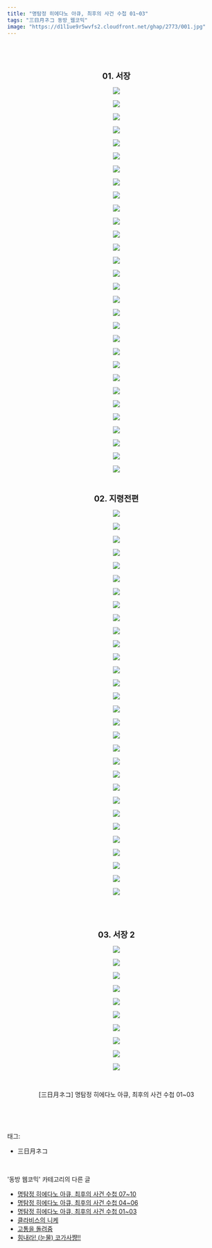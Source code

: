 ```yaml
---
title: "명탐정 히에다노 아큐, 최후의 사건 수첩 01~03"
tags: "三日月ネコ 동방_웹코믹"
image: "https://d1l1ue9r5wvfs2.cloudfront.net/ghap/2773/001.jpg"
---
```

<div class="article">
<p style="text-align: center; clear: none; float: none;"><br/></p>
<p style="text-align: center; clear: none; float: none;"><b><br/></b></p>
<p style="text-align: center; clear: none; float: none;"><b><span style="font-size: 14pt;">01. 서장</span></b></p>
<p style="text-align: center; clear: none; float: none;"><img src="{{ site.imgserver9 }}/ghap/2773/001.jpg"/></p>
<p style="text-align: center; clear: none; float: none;"><img src="{{ site.imgserver9 }}/ghap/2773/002.jpg"/></p>
<p style="text-align: center; clear: none; float: none;"><img src="{{ site.imgserver9 }}/ghap/2773/003.jpg"/></p>
<p style="text-align: center; clear: none; float: none;"><img src="{{ site.imgserver9 }}/ghap/2773/004.jpg"/></p>
<p style="text-align: center; clear: none; float: none;"><img src="{{ site.imgserver9 }}/ghap/2773/005.jpg"/></p>
<p style="text-align: center; clear: none; float: none;"><img src="{{ site.imgserver9 }}/ghap/2773/006.jpg"/></p>
<p style="text-align: center; clear: none; float: none;"><img src="{{ site.imgserver9 }}/ghap/2773/007.jpg"/></p>
<p style="text-align: center; clear: none; float: none;"><img src="{{ site.imgserver9 }}/ghap/2773/008.jpg"/></p>
<p style="text-align: center; clear: none; float: none;"><img src="{{ site.imgserver9 }}/ghap/2773/009.jpg"/></p>
<p style="text-align: center; clear: none; float: none;"><img src="{{ site.imgserver9 }}/ghap/2773/010.jpg"/></p>
<p style="text-align: center; clear: none; float: none;"><img src="{{ site.imgserver9 }}/ghap/2773/011.jpg"/></p>
<p style="text-align: center; clear: none; float: none;"><img src="{{ site.imgserver9 }}/ghap/2773/012.jpg"/></p>
<p style="text-align: center; clear: none; float: none;"><img src="{{ site.imgserver9 }}/ghap/2773/013.jpg"/></p>
<p style="text-align: center; clear: none; float: none;"><img src="{{ site.imgserver9 }}/ghap/2773/014.jpg"/></p>
<p style="text-align: center; clear: none; float: none;"><img src="{{ site.imgserver9 }}/ghap/2773/015.jpg"/></p>
<p style="text-align: center; clear: none; float: none;"><img src="{{ site.imgserver9 }}/ghap/2773/016.jpg"/></p>
<p style="text-align: center; clear: none; float: none;"><img src="{{ site.imgserver9 }}/ghap/2773/017.jpg"/></p>
<p style="text-align: center; clear: none; float: none;"><img src="{{ site.imgserver9 }}/ghap/2773/018.jpg"/></p>
<p style="text-align: center; clear: none; float: none;"><img src="{{ site.imgserver9 }}/ghap/2773/019.jpg"/></p>
<p style="text-align: center; clear: none; float: none;"><img src="{{ site.imgserver9 }}/ghap/2773/020.jpg"/></p>
<p style="text-align: center; clear: none; float: none;"><img src="{{ site.imgserver9 }}/ghap/2773/021.jpg"/></p>
<p style="text-align: center; clear: none; float: none;"><img src="{{ site.imgserver9 }}/ghap/2773/022.jpg"/></p>
<p style="text-align: center; clear: none; float: none;"><img src="{{ site.imgserver9 }}/ghap/2773/023.jpg"/></p>
<p style="text-align: center; clear: none; float: none;"><img src="{{ site.imgserver9 }}/ghap/2773/024.jpg"/></p>
<p style="text-align: center; clear: none; float: none;"><img src="{{ site.imgserver9 }}/ghap/2773/025.jpg"/></p>
<p style="text-align: center; clear: none; float: none;"><img src="{{ site.imgserver9 }}/ghap/2773/026.jpg"/></p>
<p style="text-align: center; clear: none; float: none;"><img src="{{ site.imgserver9 }}/ghap/2773/027.jpg"/></p>
<p style="text-align: center; clear: none; float: none;"><img src="{{ site.imgserver9 }}/ghap/2773/028.jpg"/></p>
<p style="text-align: center; clear: none; float: none;"><img src="{{ site.imgserver9 }}/ghap/2773/029.jpg"/></p>
<p style="text-align: center; clear: none; float: none;"><img src="{{ site.imgserver9 }}/ghap/2773/030.jpg"/></p>
<p style="text-align: center; clear: none; float: none;"><br/></p>
<p style="text-align: center; clear: none; float: none;"><span style="font-size: 14pt;"><b>02. 지령전편</b></span></p>
<p style="text-align: center; clear: none; float: none;"><img src="{{ site.imgserver9 }}/ghap/2773/031.jpg"/></p>
<p style="text-align: center; clear: none; float: none;"><img src="{{ site.imgserver9 }}/ghap/2773/032.jpg"/></p>
<p style="text-align: center; clear: none; float: none;"><img src="{{ site.imgserver9 }}/ghap/2773/033.jpg"/></p>
<p style="text-align: center; clear: none; float: none;"><img src="{{ site.imgserver9 }}/ghap/2773/034.jpg"/></p>
<p style="text-align: center; clear: none; float: none;"><img src="{{ site.imgserver9 }}/ghap/2773/035.jpg"/></p>
<p style="text-align: center; clear: none; float: none;"><img src="{{ site.imgserver9 }}/ghap/2773/036.jpg"/></p>
<p style="text-align: center; clear: none; float: none;"><img src="{{ site.imgserver9 }}/ghap/2773/037.jpg"/></p>
<p style="text-align: center; clear: none; float: none;"><img src="{{ site.imgserver9 }}/ghap/2773/038.jpg"/></p>
<p style="text-align: center; clear: none; float: none;"><img src="{{ site.imgserver9 }}/ghap/2773/039.jpg"/></p>
<p style="text-align: center; clear: none; float: none;"><img src="{{ site.imgserver9 }}/ghap/2773/040.jpg"/></p>
<p style="text-align: center; clear: none; float: none;"><img src="{{ site.imgserver9 }}/ghap/2773/041.jpg"/></p>
<p style="text-align: center; clear: none; float: none;"><img src="{{ site.imgserver9 }}/ghap/2773/042.jpg"/></p>
<p style="text-align: center; clear: none; float: none;"><img src="{{ site.imgserver9 }}/ghap/2773/043.jpg"/></p>
<p style="text-align: center; clear: none; float: none;"><img src="{{ site.imgserver9 }}/ghap/2773/044.jpg"/></p>
<p style="text-align: center; clear: none; float: none;"><img src="{{ site.imgserver9 }}/ghap/2773/045.jpg"/></p>
<p style="text-align: center; clear: none; float: none;"><img src="{{ site.imgserver9 }}/ghap/2773/046.jpg"/></p>
<p style="text-align: center; clear: none; float: none;"><img src="{{ site.imgserver9 }}/ghap/2773/047.jpg"/></p>
<p style="text-align: center; clear: none; float: none;"><img src="{{ site.imgserver9 }}/ghap/2773/048.jpg"/></p>
<p style="text-align: center; clear: none; float: none;"><img src="{{ site.imgserver9 }}/ghap/2773/049.jpg"/></p>
<p style="text-align: center; clear: none; float: none;"><img src="{{ site.imgserver9 }}/ghap/2773/050.jpg"/></p>
<p style="text-align: center; clear: none; float: none;"><img src="{{ site.imgserver9 }}/ghap/2773/051.jpg"/></p>
<p style="text-align: center; clear: none; float: none;"><img src="{{ site.imgserver9 }}/ghap/2773/052.jpg"/></p>
<p style="text-align: center; clear: none; float: none;"><img src="{{ site.imgserver9 }}/ghap/2773/053.jpg"/></p>
<p style="text-align: center; clear: none; float: none;"><img src="{{ site.imgserver9 }}/ghap/2773/054.jpg"/></p>
<p style="text-align: center; clear: none; float: none;"><img src="{{ site.imgserver9 }}/ghap/2773/055.jpg"/></p>
<p style="text-align: center; clear: none; float: none;"><img src="{{ site.imgserver9 }}/ghap/2773/056.jpg"/></p>
<p style="text-align: center; clear: none; float: none;"><img src="{{ site.imgserver9 }}/ghap/2773/057.jpg"/></p>
<p style="text-align: center; clear: none; float: none;"><img src="{{ site.imgserver9 }}/ghap/2773/058.jpg"/></p>
<p style="text-align: center; clear: none; float: none;"><img src="{{ site.imgserver9 }}/ghap/2773/059.jpg"/></p>
<p style="text-align: center; clear: none; float: none;"><img src="{{ site.imgserver9 }}/ghap/2773/060.jpg"/></p>
<p style="text-align: center; clear: none; float: none;"><br/></p>
<p style="text-align: center; clear: none; float: none;"><br/></p>
<p style="text-align: center; clear: none; float: none;"><b><span style="font-size: 14pt;">03. 서장 2</span></b></p>
<p style="text-align: center; clear: none; float: none;"></p>
<p style="text-align: center; clear: none; float: none;"><img src="{{ site.imgserver9 }}/ghap/2773/061.jpg"/></p>
<p style="text-align: center; clear: none; float: none;"><img src="{{ site.imgserver9 }}/ghap/2773/062.jpg"/></p>
<p style="text-align: center; clear: none; float: none;"><img src="{{ site.imgserver9 }}/ghap/2773/063.jpg"/></p>
<p style="text-align: center; clear: none; float: none;"><img src="{{ site.imgserver9 }}/ghap/2773/064.jpg"/></p>
<p style="text-align: center; clear: none; float: none;"><img src="{{ site.imgserver9 }}/ghap/2773/065.jpg"/></p>
<p style="text-align: center; clear: none; float: none;"><img src="{{ site.imgserver9 }}/ghap/2773/066.jpg"/></p>
<p style="text-align: center; clear: none; float: none;"><img src="{{ site.imgserver9 }}/ghap/2773/067.jpg"/></p>
<p style="text-align: center; clear: none; float: none;"><img src="{{ site.imgserver9 }}/ghap/2773/068.jpg"/></p>
<p style="text-align: center; clear: none; float: none;"><img src="{{ site.imgserver9 }}/ghap/2773/069.jpg"/></p>
<p style="text-align: center; clear: none; float: none;"><img src="{{ site.imgserver9 }}/ghap/2773/070.jpg"/></p>
<p style="text-align: center; clear: none; float: none;"><br/></p>
<p style="text-align: center; clear: none; float: none;">[三日月ネコ] 명탐정 히에다노 아큐, 최후의 사건 수첩 01~03</p>
<p><br/></p>
</div><br/>
<div class="tagTrail">
<p>태그: </p>
<ul>
<li>三日月ネコ</li>
</ul>
</div><br/>
<div class="another">
<p>'동방 웹코믹' 카테고리의 다른 글</p>
<ul>
<li><a href="/ghap_2775">명탐정 히에다노 아큐, 최후의 사건 수첩 07~10</a></li>
<li><a href="/ghap_2774">명탐정 히에다노 아큐, 최후의 사건 수첩 04~06</a></li>
<li><a href="/ghap_2773">명탐정 히에다노 아큐, 최후의 사건 수첩 01~03</a></li>
<li><a href="/ghap_2756">클라비스의 니케</a></li>
<li><a href="/ghap_2730">고통을 돌려줌</a></li>
<li><a href="/ghap_2690">힘내라! (눈물) 코가사쨩!!</a></li>
</ul>
</div><br/>
<div class="cb_module cb_fluid">
<div class="cb_wrt cb_profile">
</div><!-- commentList close -->
</div><br/>
